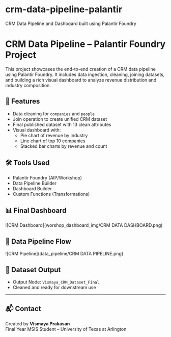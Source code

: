 # crm-data-pipeline-palantir
CRM Data Pipeline and Dashboard built using Palantir Foundry


# CRM Data Pipeline – Palantir Foundry Project

This project showcases the end-to-end creation of a CRM data pipeline using Palantir Foundry. It includes data ingestion, cleaning, joining datasets, and building a rich visual dashboard to analyze revenue distribution and industry composition.

## 📌 Features

- Data cleaning for `companies` and `people`
- Join operation to create unified CRM dataset
- Final published dataset with 13 clean attributes
- Visual dashboard with:
  - Pie chart of revenue by industry
  - Line chart of top 10 companies
  - Stacked bar charts by revenue and count

## 🛠️ Tools Used

- Palantir Foundry (AIP/Workshop)
- Data Pipeline Builder
- Dashboard Builder
- Custom Functions (Transformations)

## 📊 Final Dashboard

![CRM Dashboard](worshop_dashboard_img/CRM DATA  DASHBOARD.png)

## 🔄 Data Pipeline Flow

![CRM Pipeline](data_pipeline/CRM DATA PIPELINE.png)

## 📁 Dataset Output

- Output Node: `Vismaya_CRM_Dataset_Final`
- Cleaned and ready for downstream use

---

## 📬 Contact

Created by **Vismaya Prakasan**  
Final Year MSIS Student – University of Texas at Arlington  

